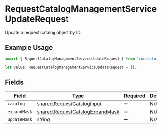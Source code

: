 # RequestCatalogManagementServiceUpdateRequest

Update a request catalog object by ID.

## Example Usage

```typescript
import { RequestCatalogManagementServiceUpdateRequest } from "conductorone-sdk-typescript/sdk/models/shared";

let value: RequestCatalogManagementServiceUpdateRequest = {};
```

## Fields

| Field                                                                                     | Type                                                                                      | Required                                                                                  | Description                                                                               |
| ----------------------------------------------------------------------------------------- | ----------------------------------------------------------------------------------------- | ----------------------------------------------------------------------------------------- | ----------------------------------------------------------------------------------------- |
| `catalog`                                                                                 | [shared.RequestCatalogInput](../../../sdk/models/shared/requestcataloginput.md)           | :heavy_minus_sign:                                                                        | N/A                                                                                       |
| `expandMask`                                                                              | [shared.RequestCatalogExpandMask](../../../sdk/models/shared/requestcatalogexpandmask.md) | :heavy_minus_sign:                                                                        | N/A                                                                                       |
| `updateMask`                                                                              | *string*                                                                                  | :heavy_minus_sign:                                                                        | N/A                                                                                       |